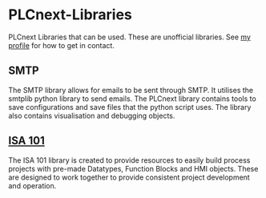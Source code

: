 # PLCnext-Libraries
PLCnext Libraries that can be used. These are unofficial libraries. See [my profile](https://github.com/declan-pxc) for how to get in contact.

## SMTP
The SMTP library allows for emails to be sent through SMTP.
It utilises the smtplib python library to send emails. The PLCnext library contains tools to save configurations and save files that the python script uses.
The library also contains visualisation and debugging objects.

## [ISA 101](isa-101)
The ISA 101 library is created to provide resources to easily build process projects with pre-made Datatypes, Function Blocks and HMI objects. These are designed to work together to provide consistent project development and operation.
